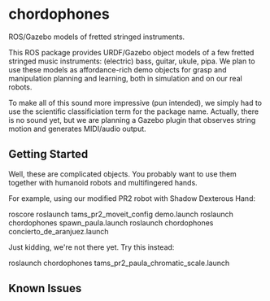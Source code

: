 # chordophones
ROS/Gazebo models of fretted stringed instruments.

This ROS package provides 
URDF/Gazebo object models of a few fretted stringed music instruments:
(electric) bass, guitar, ukule, pipa.
We plan to use these models as affordance-rich demo objects for grasp and manipulation planning and learning, 
both in simulation and on our real robots.

To make all of this sound more impressive (pun intended), we simply had to use the
scientific classificiation term for the package name.
Actually, there is no sound yet, but we are planning a Gazebo plugin
that observes string motion and generates MIDI/audio output.

## Getting Started

Well, these are complicated objects. You probably want to use them together with humanoid robots and multifingered hands.

For example, using our modified PR2 robot with Shadow Dexterous Hand:

roscore
roslaunch tams_pr2_moveit_config demo.launch
roslaunch chordophones spawn_paula.launch
roslaunch chordophones concierto_de_aranjuez.launch 

Just kidding, we're not there yet. Try this instead:

roslaunch chordophones tams_pr2_paula_chromatic_scale.launch

## Known Issues
